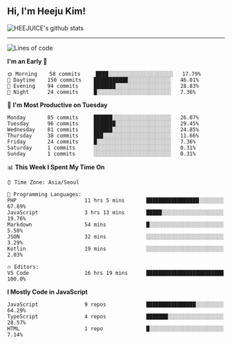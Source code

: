 ## Hi, I'm Heeju Kim!

![HEEJUICE's github stats](https://github-readme-stats.vercel.app/api?username=HEEJUICE&show_icons=true)

---
<!--START_SECTION:waka-->
![Lines of code](https://img.shields.io/badge/From%20Hello%20World%20I%27ve%20Written-8.0%20million%20lines%20of%20code-blue)

**I'm an Early 🐤** 

```text
🌞 Morning    58 commits     ████░░░░░░░░░░░░░░░░░░░░░   17.79% 
🌆 Daytime    150 commits    ███████████░░░░░░░░░░░░░░   46.01% 
🌃 Evening    94 commits     ███████░░░░░░░░░░░░░░░░░░   28.83% 
🌙 Night      24 commits     █░░░░░░░░░░░░░░░░░░░░░░░░   7.36%

```
📅 **I'm Most Productive on Tuesday** 

```text
Monday       85 commits     ██████░░░░░░░░░░░░░░░░░░░   26.07% 
Tuesday      96 commits     ███████░░░░░░░░░░░░░░░░░░   29.45% 
Wednesday    81 commits     ██████░░░░░░░░░░░░░░░░░░░   24.85% 
Thursday     38 commits     ███░░░░░░░░░░░░░░░░░░░░░░   11.66% 
Friday       24 commits     █░░░░░░░░░░░░░░░░░░░░░░░░   7.36% 
Saturday     1 commits      ░░░░░░░░░░░░░░░░░░░░░░░░░   0.31% 
Sunday       1 commits      ░░░░░░░░░░░░░░░░░░░░░░░░░   0.31%

```


📊 **This Week I Spent My Time On** 

```text
⌚︎ Time Zone: Asia/Seoul

💬 Programming Languages: 
PHP                      11 hrs 5 mins       █████████████████░░░░░░░░   67.89% 
JavaScript               3 hrs 13 mins       █████░░░░░░░░░░░░░░░░░░░░   19.76% 
Markdown                 54 mins             █░░░░░░░░░░░░░░░░░░░░░░░░   5.58% 
JSON                     32 mins             ░░░░░░░░░░░░░░░░░░░░░░░░░   3.29% 
Kotlin                   19 mins             ░░░░░░░░░░░░░░░░░░░░░░░░░   2.03%

🔥 Editors: 
VS Code                  16 hrs 19 mins      █████████████████████████   100.0%

```

**I Mostly Code in JavaScript** 

```text
JavaScript               9 repos             ████████████████░░░░░░░░░   64.29% 
TypeScript               4 repos             ███████░░░░░░░░░░░░░░░░░░   28.57% 
HTML                     1 repo              █░░░░░░░░░░░░░░░░░░░░░░░░   7.14%

```



<!--END_SECTION:waka-->
